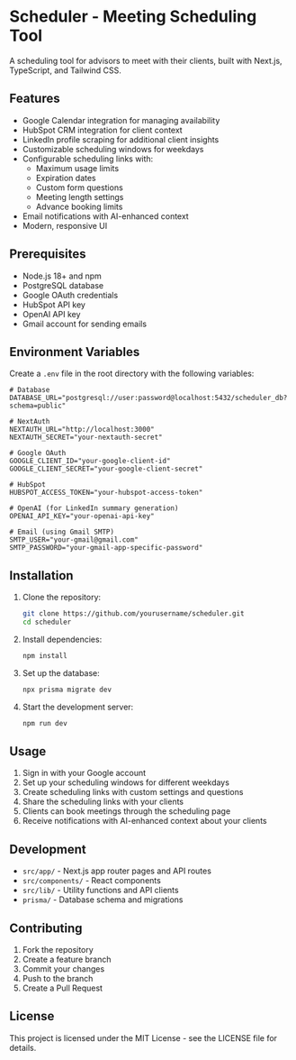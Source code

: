 # Scheduler - Meeting Scheduling Tool

A scheduling tool for advisors to meet with their clients, built with Next.js, TypeScript, and Tailwind CSS.

## Features

- Google Calendar integration for managing availability
- HubSpot CRM integration for client context
- LinkedIn profile scraping for additional client insights
- Customizable scheduling windows for weekdays
- Configurable scheduling links with:
  - Maximum usage limits
  - Expiration dates
  - Custom form questions
  - Meeting length settings
  - Advance booking limits
- Email notifications with AI-enhanced context
- Modern, responsive UI

## Prerequisites

- Node.js 18+ and npm
- PostgreSQL database
- Google OAuth credentials
- HubSpot API key
- OpenAI API key
- Gmail account for sending emails

## Environment Variables

Create a `.env` file in the root directory with the following variables:

```env
# Database
DATABASE_URL="postgresql://user:password@localhost:5432/scheduler_db?schema=public"

# NextAuth
NEXTAUTH_URL="http://localhost:3000"
NEXTAUTH_SECRET="your-nextauth-secret"

# Google OAuth
GOOGLE_CLIENT_ID="your-google-client-id"
GOOGLE_CLIENT_SECRET="your-google-client-secret"

# HubSpot
HUBSPOT_ACCESS_TOKEN="your-hubspot-access-token"

# OpenAI (for LinkedIn summary generation)
OPENAI_API_KEY="your-openai-api-key"

# Email (using Gmail SMTP)
SMTP_USER="your-gmail@gmail.com"
SMTP_PASSWORD="your-gmail-app-specific-password"
```

## Installation

1. Clone the repository:
   ```bash
   git clone https://github.com/yourusername/scheduler.git
   cd scheduler
   ```

2. Install dependencies:
   ```bash
   npm install
   ```

3. Set up the database:
   ```bash
   npx prisma migrate dev
   ```

4. Start the development server:
   ```bash
   npm run dev
   ```

## Usage

1. Sign in with your Google account
2. Set up your scheduling windows for different weekdays
3. Create scheduling links with custom settings and questions
4. Share the scheduling links with your clients
5. Clients can book meetings through the scheduling page
6. Receive notifications with AI-enhanced context about your clients

## Development

- `src/app/` - Next.js app router pages and API routes
- `src/components/` - React components
- `src/lib/` - Utility functions and API clients
- `prisma/` - Database schema and migrations

## Contributing

1. Fork the repository
2. Create a feature branch
3. Commit your changes
4. Push to the branch
5. Create a Pull Request

## License

This project is licensed under the MIT License - see the LICENSE file for details.
